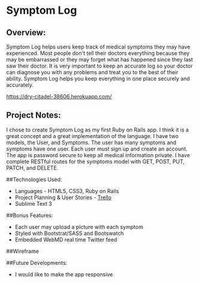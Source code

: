# Symptom Log

## Overview:

Symptom Log helps users keep track of medical symptoms they may have experienced. Most people don't tell their doctors everything because they may be embarrassed or they may forget what has happened since they last saw their doctor. It is very important to keep an accurate log so your doctor can diagnose you with any problems and treat you to the best of their ability. Symptom Log helps you keep everything in one place securely and accurately.

<https://dry-citadel-38606.herokuapp.com/>

## Project Notes:

I chose to create Symptom Log as my first Ruby on Rails app. I think it is a great concept and a great implementation of the language. I have two models, the User, and Symptoms. The user has many symptoms and symptoms have one user. Each user must sign up and create an account. The app is password secure to keep all medical information private. I have complete RESTful routes for the symptoms model with GET, POST, PUT, PATCH, and DELETE. 

##Technologies Used:

- Languages - HTML5, CSS3, Ruby on Rails
- Project Planning & User Stories - [Trello](https://trello.com/b/tmtWzxK0/full-stack-app)
- Sublime Text 3

##Bonus Features:

- Each user may upload a picture with each symptom
- Styled with Bootstrat/SASS and Bootswatch
- Embedded WebMD real time Twitter feed 

##Wireframe

##Future Developments:

- I would like to make the app responsive